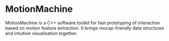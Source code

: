 # MotionMachine
MotionMachine is a C++ software toolkit for fast prototyping of interaction based on motion feature extraction. It brings mocap-friendly data structures and intuitive visualisation together.
